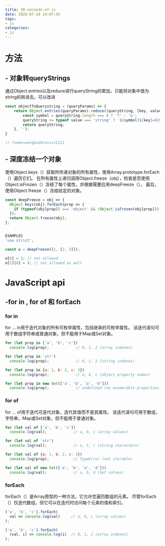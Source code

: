 ```yaml
---
title: 30-seconds-of-js
date: 2020-07-24 14:07:43
tags:
- js
categories:
- js
---
```



# 方法
## - 对象转queryStrings

通过Object.entries以及reduce进行queryString的累加，只能将对象中值为string的转进去，可以改进

```javascript
const objectToQuerystring = (queryParams) => {
    return Object.entries(queryParams).reduce((queryString, [key, value], index) => {
        const symbol = queryString.length === 0 ? '?' : '&';
        queryString += typeof value === 'string' ? `${symbol}${key}=${value}` : '';
        return queryString;
    }, '');
}

// ?name=weng&address=11111
```

## - 深度冻结一个对象

使用Object.keys（）获取所传递对象的所有属性，使用Array.prototype.forEach（）遍历它们。 在所有属性上递归调用Object.freeze（obj），检查是否使用Object.isFrozen（）冻结了每个属性，并根据需要应用deepFreeze（）。 最后，使用Object.freeze（）冻结给定的对象。

```javascript
const deepFreeze = obj => {
  Object.keys(obj).forEach(prop => {
    if (typeof(obj[prop]) === 'object' && !Object.isFrozen(obj[prop]))   deepFreeze(obj[prop]);
  });
  return Object.freeze(obj);
};


EXAMPLES
'use strict';

const o = deepFreeze([1, [2, 3]]);

o[0] = 3; // not allowed
o[1][0] = 4; // not allowed as well
```



# JavaScript api

## -for in , for of 和 forEach

### for in 

for ... in用于迭代对象的所有可枚举属性，包括继承的可枚举属性。 该迭代语句可用于数组字符串或普通对象，但不能用于Map或Set对象。

```javascript
for (let prop in ['a', 'b', 'c']) 
  console.log(prop);            // 0, 1, 2 (array indexes)

for (let prop in 'str') 
  console.log(prop);            // 0, 1, 2 (string indexes)

for (let prop in {a: 1, b: 2, c: 3}) 
  console.log(prop);            // a, b, c (object property names)

for (let prop in new Set(['a', 'b', 'a', 'd'])) 
  console.log(prop);            // undefined (no enumerable properties)
```

### for of

for ... of用于迭代可迭代对象，迭代其值而不是其属性。 该迭代语句可用于数组，字符串，Map或Set对象，但不能用于普通对象。

```javascript
for (let val of ['a', 'b', 'c']) 
  console.log(val);            // a, b, c (array values)

for (let val of 'str') 
  console.log(val);            // s, t, r (string characters)

for (let val of {a: 1, b: 2, c: 3}) 
  console.log(prop);           // TypeError (not iterable)

for (let val of new Set(['a', 'b', 'a', 'd'])) 
  console.log(val);            // a, b, d (Set values)
```



### forEach

forEach（）是Array原型的一种方法，它允许您遍历数组的元素。 尽管forEach（）仅迭代数组，但它可以在迭代时访问每个元素的值和索引。

```javascript
['a', 'b', 'c'].forEach(
  val => console.log(val)     // a, b, c (array values)
);

['a', 'b', 'c'].forEach(
  (val, i) => console.log(i)  // 0, 1, 2 (array indexes)
);	
```

